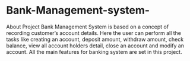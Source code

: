 # Bank-Management-system-
About Project Bank Management System is based on a concept of recording customer’s account details. Here the user can perform all the tasks like creating an account, deposit amount, withdraw amount, check balance, view all account holders detail, close an account and modify an account. All the main features for banking system are set in this project.
